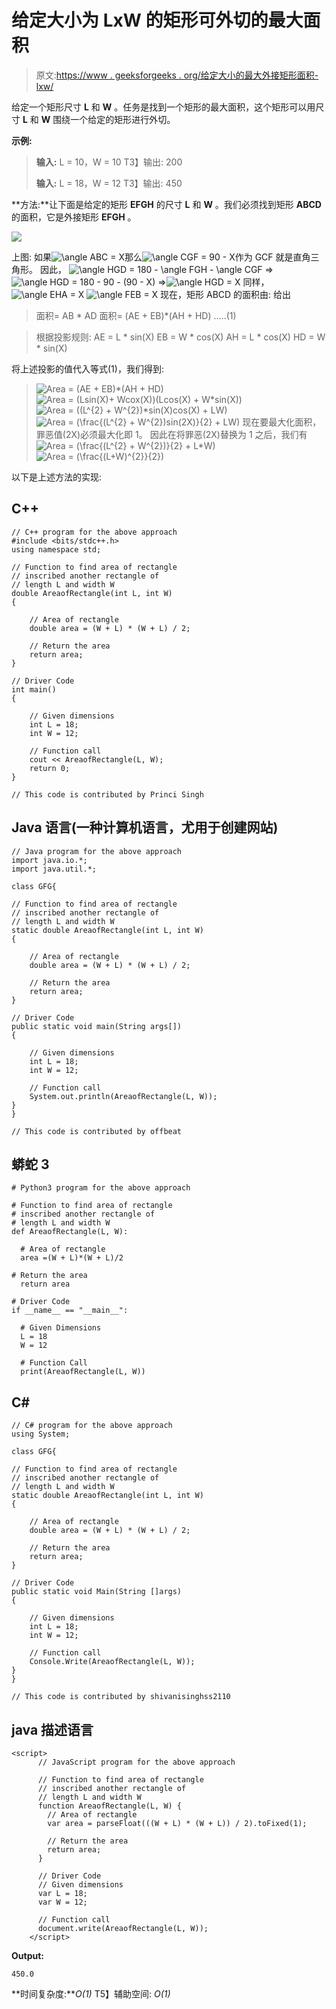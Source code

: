 # 给定大小为 LxW 的矩形可外切的最大面积

> 原文:[https://www . geeksforgeeks . org/给定大小的最大外接矩形面积-lxw/](https://www.geeksforgeeks.org/maximum-area-of-a-rectangle-that-can-be-circumscribed-about-a-given-rectangle-of-size-lxw/)

给定一个矩形尺寸 **L** 和 **W** 。任务是找到一个矩形的最大面积，这个矩形可以用尺寸 **L** 和 **W** 围绕一个给定的矩形进行外切。

**示例:**

> **输入:** L = 10，W = 10
> T3】输出: 200
> 
> **输入:** L = 18，W = 12
> T3】输出: 450

**方法:**让下面是给定的矩形 **EFGH** 的尺寸 **L** 和 **W** 。我们必须找到矩形 **ABCD** 的面积，它是外接矩形 **EFGH** 。

![](img/98962504f2c5c5fe8ea39efc50bca7ab.png)

上图:
如果![\angle ABC = X ](img/61211ef2a33e41f302f151710b89defb.png "Rendered by QuickLaTeX.com")那么![\angle CGF = 90 - X ](img/0153a3324fd3fedfaa6aacc28a881ba5.png "Rendered by QuickLaTeX.com")作为 GCF 就是直角三角形。
因此，
![\angle HGD = 180 - \angle FGH - \angle CGF ](img/8c289274169e253a4967b0024600f4af.png "Rendered by QuickLaTeX.com")
=>![\angle HGD = 180 - 90 - (90 - X) ](img/e8841ec078f6c852403658e16c671f1a.png "Rendered by QuickLaTeX.com")
=>![\angle HGD = X ](img/b0c13d24fd5882e62b7654ce412b907a.png "Rendered by QuickLaTeX.com")
同样，
![\angle EHA = X ](img/b52ff6691770dff97f1bf527250fffd8.png "Rendered by QuickLaTeX.com")
![\angle FEB = X ](img/d99e73932c492fe9c28ab56b848e208e.png "Rendered by QuickLaTeX.com")
现在，矩形 ABCD 的面积由:
给出

> 面积= AB * AD
> 面积= (AE + EB)*(AH + HD) …..(1)

> 根据投影规则:
> AE = L * sin(X)
> EB = W * cos(X)
> AH = L * cos(X)
> HD = W * sin(X)

将上述投影的值代入等式(1)，我们得到:

> ![Area = (AE + EB)*(AH + HD) ](img/40204017111b1759538bf546fc3a937c.png "Rendered by QuickLaTeX.com")
> ![Area = (L*sin(X)+ W*cox(X))*(L*cos(X) + W*sin(X)) ](img/d45784897f4e53ebcf0eda99b0ed50dc.png "Rendered by QuickLaTeX.com")
> ![Area = ((L^{2} + W^{2})*sin(X)*cos(X) + L*W) ](img/9c64a3c9a2680de3078df850f872656b.png "Rendered by QuickLaTeX.com")
> ![Area = (\frac{(L^{2} + W^{2})*sin(2X)}{2} + L*W) ](img/c2e1374a1cdcd35cc8eb0b38ed648eb8.png "Rendered by QuickLaTeX.com")
> 现在要最大化面积，罪恶值(2X)必须最大化即 1。
> 因此在将罪恶(2X)替换为 1 之后，我们有
> ![Area = (\frac{(L^{2} + W^{2})}{2} + L*W) ](img/dcf60fe868da12ef88ec66bda0defb62.png "Rendered by QuickLaTeX.com")
> ![Area = (\frac{(L+W)^{2}}{2}) ](img/d71d9874ceeeeeb833d9fe03f3735abf.png "Rendered by QuickLaTeX.com")

以下是上述方法的实现:

## C++

```
// C++ program for the above approach
#include <bits/stdc++.h>
using namespace std;

// Function to find area of rectangle
// inscribed another rectangle of
// length L and width W
double AreaofRectangle(int L, int W)
{

    // Area of rectangle
    double area = (W + L) * (W + L) / 2;

    // Return the area
    return area;
}

// Driver Code
int main()
{

    // Given dimensions
    int L = 18;
    int W = 12;

    // Function call
    cout << AreaofRectangle(L, W);
    return 0;
}

// This code is contributed by Princi Singh
```

## Java 语言(一种计算机语言，尤用于创建网站)

```
// Java program for the above approach
import java.io.*;
import java.util.*;

class GFG{

// Function to find area of rectangle
// inscribed another rectangle of
// length L and width W
static double AreaofRectangle(int L, int W)
{

    // Area of rectangle
    double area = (W + L) * (W + L) / 2;

    // Return the area
    return area;
}

// Driver Code
public static void main(String args[])
{

    // Given dimensions
    int L = 18;
    int W = 12;

    // Function call
    System.out.println(AreaofRectangle(L, W));
}
}

// This code is contributed by offbeat
```

## 蟒蛇 3

```
# Python3 program for the above approach

# Function to find area of rectangle
# inscribed another rectangle of
# length L and width W
def AreaofRectangle(L, W):

  # Area of rectangle
  area =(W + L)*(W + L)/2

# Return the area
  return area

# Driver Code
if __name__ == "__main__":

  # Given Dimensions
  L = 18
  W = 12

  # Function Call
  print(AreaofRectangle(L, W))
```

## C#

```
// C# program for the above approach
using System;

class GFG{

// Function to find area of rectangle
// inscribed another rectangle of
// length L and width W
static double AreaofRectangle(int L, int W)
{

    // Area of rectangle
    double area = (W + L) * (W + L) / 2;

    // Return the area
    return area;
}

// Driver Code
public static void Main(String []args)
{

    // Given dimensions
    int L = 18;
    int W = 12;

    // Function call
    Console.Write(AreaofRectangle(L, W));
}
}

// This code is contributed by shivanisinghss2110
```

## java 描述语言

```
<script>
      // JavaScript program for the above approach

      // Function to find area of rectangle
      // inscribed another rectangle of
      // length L and width W
      function AreaofRectangle(L, W) {
        // Area of rectangle
        var area = parseFloat(((W + L) * (W + L)) / 2).toFixed(1);

        // Return the area
        return area;
      }

      // Driver Code
      // Given dimensions
      var L = 18;
      var W = 12;

      // Function call
      document.write(AreaofRectangle(L, W));
    </script>
```

**Output:** 

```
450.0
```

**时间复杂度:***O(1)*
T5】辅助空间: *O(1)*
